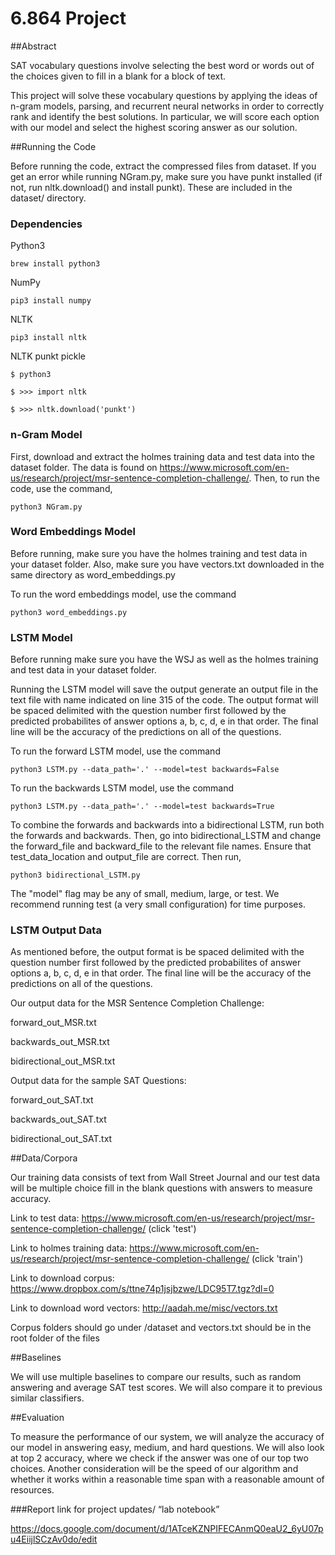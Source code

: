 # 6.864 Project

##Abstract
	
SAT vocabulary questions involve selecting the best word or words out of the choices given to fill in a blank for a block of text.

This project will solve these vocabulary questions by applying the ideas of n-gram models, parsing, and recurrent neural networks in order to correctly rank and identify the best solutions. In particular, we will score each option with our model and select the highest scoring answer as our solution.

##Running the Code

Before running the code, extract the compressed files from dataset. If you get an error while running NGram.py, make sure you have punkt installed (if not, run nltk.download() and install punkt). These are included in the dataset/ directory.

### Dependencies
Python3

    brew install python3
    
NumPy

    pip3 install numpy
    
NLTK

    pip3 install nltk
    
NLTK punkt pickle

    $ python3
    
    $ >>> import nltk
    
    $ >>> nltk.download('punkt')

### n-Gram Model
First, download and extract the holmes training data and test data into the dataset folder. The data is found on https://www.microsoft.com/en-us/research/project/msr-sentence-completion-challenge/. Then, to run the code, use the command,

    python3 NGram.py

### Word Embeddings Model
Before running, make sure you have the holmes training and test data in your dataset folder. Also, make sure you have vectors.txt downloaded in the same directory as word_embeddings.py

To run the word embeddings model, use the command

    python3 word_embeddings.py

### LSTM Model
Before running make sure you have the WSJ as well as the holmes training and test data in your dataset folder.

Running the LSTM model will save the output generate an output file in the text file with name indicated on line 315 of the code. The output format will be spaced delimited with the question number first followed by the predicted probabilites of answer options a, b, c, d, e in that order. The final line will be the accuracy of the predictions on all of the questions.

To run the forward LSTM model, use the command

    python3 LSTM.py --data_path='.' --model=test backwards=False

To run the backwards LSTM model, use the command

    python3 LSTM.py --data_path='.' --model=test backwards=True
    
To combine the forwards and backwards into a bidirectional LSTM, run both the forwards and backwards. Then, go into bidirectional_LSTM and change the forward_file and backward_file to the relevant file names. Ensure that test_data_location and output_file are correct. Then run,

    python3 bidirectional_LSTM.py

The "model" flag may be any of small, medium, large, or test. We recommend running test (a very small configuration) for time purposes.

### LSTM Output Data

As mentioned before, the output format is be spaced delimited with the question number first followed by the predicted probabilites of answer options a, b, c, d, e in that order. The final line will be the accuracy of the predictions on all of the questions.

Our output data for the MSR Sentence Completion Challenge:

forward_out_MSR.txt

backwards_out_MSR.txt

bidirectional_out_MSR.txt

Output data for the sample SAT Questions:

forward_out_SAT.txt

backwards_out_SAT.txt

bidirectional_out_SAT.txt

##Data/Corpora

Our training data consists of text from Wall Street Journal and our test data will be multiple choice fill in the blank questions with answers to measure accuracy.

Link to test data: https://www.microsoft.com/en-us/research/project/msr-sentence-completion-challenge/ (click 'test')

Link to holmes training data: https://www.microsoft.com/en-us/research/project/msr-sentence-completion-challenge/ (click 'train')

Link to download corpus: https://www.dropbox.com/s/ttne74p1jsjbzwe/LDC95T7.tgz?dl=0

Link to download word vectors: http://aadah.me/misc/vectors.txt

Corpus folders should go under /dataset and vectors.txt should be in the root folder of the files

##Baselines

We will use multiple baselines to compare our results, such as random answering and average SAT test scores. We will also compare it to previous similar classifiers.

##Evaluation

To measure the performance of our system, we will analyze the accuracy of our model in answering easy, medium, and hard questions. We will also look at top 2 accuracy, where we check if the answer was one of our top two choices. Another consideration will be the speed of our algorithm and whether it works within a reasonable time span with a reasonable amount of resources. 

###Report link for project updates/ “lab notebook”

https://docs.google.com/document/d/1ATceKZNPIFECAnmQ0eaU2_6yU07pu4EiijlSCzAv0do/edit
